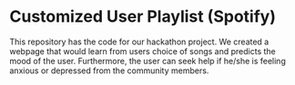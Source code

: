 # Customized User Playlist (Spotify)

This repository has the code for our hackathon project. We created a webpage that would learn from users choice of songs and predicts the mood of the user. Furthermore, the user can seek help if he/she is feeling anxious or depressed from the community members. 
